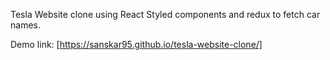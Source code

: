 Tesla Website clone using React Styled components and redux to fetch car names.


Demo link: [https://sanskar95.github.io/tesla-website-clone/]